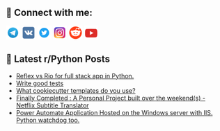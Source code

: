 ## 🔎 Connect with me:
[<img src="https://github.com/bullbesh/bullbesh/blob/main/images/Telegram.png" width="32" height="32" />](https://t.me/bullbesh)
[<img src="https://github.com/bullbesh/bullbesh/blob/main/images/VK.png" width="32" height="32" />](https://vk.com/bullbesh)
[<img src="https://github.com/bullbesh/bullbesh/blob/main/images/Twitter.png" width="32" height="32" />](https://twitter.com/bullbesh1)
[<img src="https://github.com/bullbesh/bullbesh/blob/main/images/Instagram.png" width="32" height="32" />](https://www.instagram.com/bullbesh)
[<img src="https://github.com/bullbesh/bullbesh/blob/main/images/Reddit.png" width="32" height="32" />](https://www.reddit.com/user/bullbesh)
[<img src="https://github.com/bullbesh/bullbesh/blob/main/images/YouTube.png" width="32" height="32" />](https://www.youtube.com/channel/UCtfjRs6uzgq5mfm8S06WTcg)

## 📕 Latest r/Python Posts
<!-- BLOG-POST-LIST:START -->
- [Reflex vs Rio for full stack app in Python.](https://www.reddit.com/r/Python/comments/1gsvt9p/reflex_vs_rio_for_full_stack_app_in_python/)
- [Write good tests](https://www.reddit.com/r/Python/comments/1gspitz/write_good_tests/)
- [What cookiecutter templates do you use?](https://www.reddit.com/r/Python/comments/1gsohk7/what_cookiecutter_templates_do_you_use/)
- [Finally Completed : A Personal Project built over the weekend&lpar;s&rpar; - Netflix Subtitle Translator](https://www.reddit.com/r/Python/comments/1gsm1kp/finally_completed_a_personal_project_built_over/)
- [Power Automate Application Hosted on the Windows server with IIS. Python watchdog too.](https://www.reddit.com/r/Python/comments/1gsj8he/power_automate_application_hosted_on_the_windows/)
<!-- BLOG-POST-LIST:END -->
